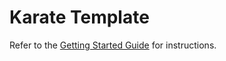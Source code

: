 # Karate Template

Refer to the [Getting Started Guide](https://github.com/karatelabs/karate/wiki/Get-Started:-Maven-and-Gradle#github-template) for instructions.
